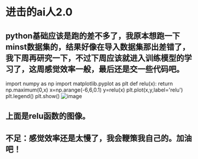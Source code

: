 # 进击的ai人2.0
## python基础应该是跑的差不多了，我原本想跑一下minst数据集的，结果好像在导入数据集那出差错了，我下周再研究一下，不过下周应该就进入训练模型的学习了，这周感觉效率一般，最后还是交一些代码吧。
import numpy as np
import matplotlib.pyplot as plt
def relu(x):
    return np.maximum(0,x)
x=np.arange(-6,6,0.1)
y=relu(x)
plt.plot(x,y,label='relu')
plt.legend()
plt.show()
![image](https://github.com/user-attachments/assets/08b0190b-1875-46d3-bdb1-e55e8031ae79)
## 上面是relu函数的图像。
## 不足：感觉效率还是太慢了，我会鞭策我自己的。加油吧！
